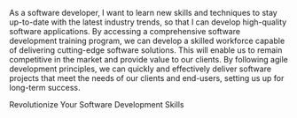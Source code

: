 As a software developer, I want to learn new skills and techniques to stay up-to-date with the latest industry trends, so that I can develop high-quality software applications. By accessing a comprehensive software development training program, we can develop a skilled workforce capable of delivering cutting-edge software solutions. This will enable us to remain competitive in the market and provide value to our clients. By following agile development principles, we can quickly and effectively deliver software projects that meet the needs of our clients and end-users, setting us up for long-term success.

Revolutionize Your Software Development Skills
